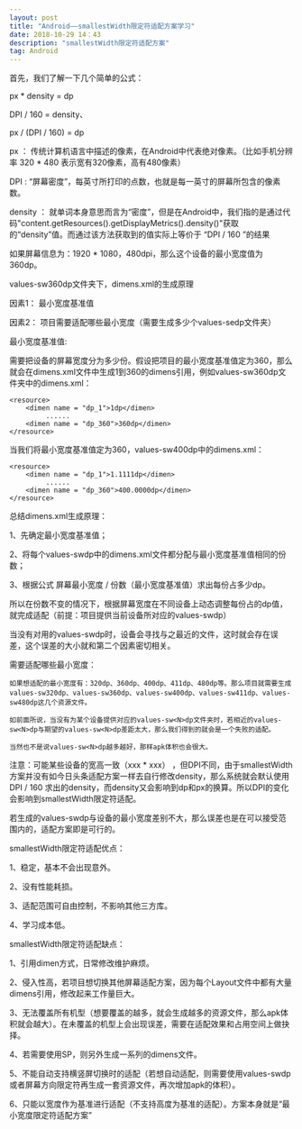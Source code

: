 ```yaml
---
layout: post
title: "Android——smallestWidth限定符适配方案学习"
date: 2018-10-29 14：43
description: "smallestWidth限定符适配方案"
tag: Android
---
```

首先，我们了解一下几个简单的公式：

px * density = dp

DPI / 160 = density、

px / (DPI / 160) = dp

px ：  传统计算机语言中描述的像素，在Android中代表绝对像素。（比如手机分辨率 320 * 480 表示宽有320像素，高有480像素）

DPI :  “屏幕密度”，每英寸所打印的点数，也就是每一英寸的屏幕所包含的像素数。

density ：  就单词本身意思而言为“密度”，但是在Android中，我们指的是通过代码"content.getResources().getDisplayMetrics().density()"获取的“density”值。而通过该方法获取到的值实际上等价于 “DPI / 160 ”的结果

如果屏幕信息为：1920 * 1080，480dpi，那么这个设备的最小宽度值为360dp。

values-sw360dp文件夹下，dimens.xml的生成原理

因素1： 最小宽度基准值

因素2： 项目需要适配哪些最小宽度（需要生成多少个values-se<N>dp文件夹）

最小宽度基准值:

需要把设备的屏幕宽度分为多少份。假设把项目的最小宽度基准值定为360，那么就会在dimens.xml文件中生成1到360的dimens引用，例如values-sw360dp文件夹中的dimens.xml：
```
<resource>
    <dimen name = "dp_1">1dp</dimen>
         ......
    <dimen name = "dp_360">360dp</dimen>
</resource>
```
当我们将最小宽度基准值定为360，values-sw400dp中的dimens.xml：
```
<resource>
    <dimen name = "dp_1">1.1111dp</dimen>
         ......
    <dimen name = "dp_360">400.0000dp</dimen>
</resource>

```

总结dimens.xml生成原理：

1、先确定最小宽度基准值；

2、将每个values-sw<N>dp中的dimens.xml文件都分配与最小宽度基准值相同的份数；

3、根据公式 屏幕最小宽度 / 份数（最小宽度基准值）求出每份占多少dp。

所以在份数不变的情况下，根据屏幕宽度在不同设备上动态调整每份占的dp值，就完成适配（前提：项目提供当前设备所对应的values-sw<N>dp）

当没有对用的values-sw<N>dp时，设备会寻找与之最近的文件，这时就会存在误差，这个误差的大小就和第二个因素密切相关。

需要适配哪些最小宽度：

    如果想适配的最小宽度有：320dp、360dp、400dp、411dp、480dp等。那么项目就需要生成values-sw320dp、values-sw360dp、values-sw400dp、values-sw411dp、values-sw480dp这几个资源文件。

    如前面所说，当没有为某个设备提供对应的values-sw<N>dp文件夹时，若相近的values-sw<N>dp与期望的values-sw<N>dp差距太大，那么我们得到的就会是一个失败的适配。

    当然也不是说values-sw<N>dp越多越好，那样apk体积也会很大。

注意：可能某些设备的宽高一致（xxx * xxx） ，但DPI不同，由于smallestWidth方案并没有如今日头条适配方案一样去自行修改density，那么系统就会默认使用 DPI / 160 求出的density，而density又会影响到dp和px的换算。所以DPI的变化会影响到smallestWidth限定符适配。

若生成的values-sw<N>dp与设备的最小宽度差别不大，那么误差也是在可以接受范围内的，适配方案即是可行的。

smallestWidth限定符适配优点：

1、稳定，基本不会出现意外。

2、没有性能耗损。

3、适配范围可自由控制，不影响其他三方库。

4、学习成本低。

smallestWidth限定符适配缺点：

1、引用dimen方式，日常修改维护麻烦。

2、侵入性高，若项目想切换其他屏幕适配方案，因为每个Layout文件中都有大量dimens引用，修改起来工作量巨大。

3、无法覆盖所有机型（想要覆盖的越多，就会生成越多的资源文件，那么apk体积就会越大）。在未覆盖的机型上会出现误差，需要在适配效果和占用空间上做抉择。

4、若需要使用SP，则另外生成一系列的dimens文件。

5、不能自动支持横竖屏切换时的适配（若想自动适配，则需要使用values-sw<N>dp或者屏幕方向限定符再生成一套资源文件，再次增加apk的体积）。

6、只能以宽度作为基准进行适配（不支持高度为基准的适配）。方案本身就是“最小宽度限定符适配方案”
